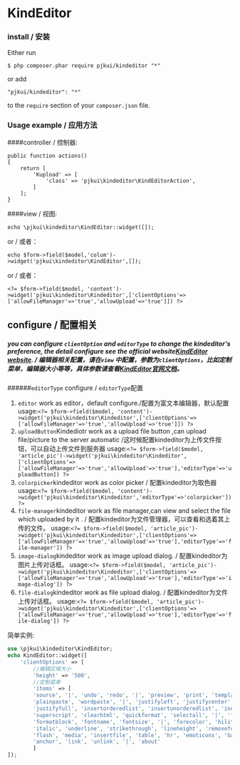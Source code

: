 KindEditor
===========

### install / 安装
Either run

```
$ php composer.phar require pjkui/kindeditor "*"
```

or add

```
"pjkui/kindeditor": "*"
```

to the ```require``` section of your `composer.json` file.

### Usage example / 应用方法

####controller / 控制器:  

```
public function actions()
{
    return [
        'Kupload' => [
            'class' => 'pjkui\kindeditor\KindEditorAction',
        ]
    ];
}
```

####view / 视图:  

```
echo \pjkui\kindeditor\KindEditor::widget([]);
```

or / 或者：

```
echo $form->field($model,'colum')->widget('pjkui\kindeditor\KindEditor',[]);
```

or / 或者：
```
<?= $form->field($model, 'content')->widget('pjkui\kindeditor\Kindeditor',['clientOptions'=>['allowFileManager'=>'true','allowUpload'=>'true']]) ?>
```
## configure / 配置相关
##### you can configure ```clientOption``` and ```editorType``` to change the kindeditor's preference, the detail configure see the official website[KindEditor website](http://kindeditor.net/doc.php). / 编辑器相关配置，请在`view` 中配置，参数为`clientOptions`，比如定制菜单，编辑器大小等等，具体参数请查看[KindEditor官网文档](http://kindeditor.net/doc.php)。

######```editorType``` configure / ```editorType```配置
1. ```editor``` work as editor，default configure./配置为富文本编辑器，默认配置
 usage:```<?= $form->field($model, 'content')->widget('pjkui\kindeditor\Kindeditor',['clientOptions'=>['allowFileManager'=>'true','allowUpload'=>'true']]) ?>```
2. ```uploadButton```Kindediotr work as a upload file button ,can upload file/picture to the server automatic /这时候配置kindeditor为上传文件按钮，可以自动上传文件到服务器
usage:```<?= $form->field($model, 'article_pic')->widget('pjkui\kindeditor\Kindeditor',['clientOptions'=>['allowFileManager'=>'true','allowUpload'=>'true'],'editorType'=>'uploadButton]) ?>```
3. ```colorpicker```kindeditor work as color picker / 配置kindeditor为取色器
usage:```<?= $form->field($model, 'content')->widget('pjkui\kindeditor\Kindeditor','editorType'=>'colorpicker']) ?>```
4. ```file-manager```kindeditor work as file manager,can view and select the file which uploaded by it . / 配置kindeditor为文件管理器，可以查看和选着其上传的文件。
usage:```<?= $form->field($model, 'article_pic')->widget('pjkui\kindeditor\Kindeditor',['clientOptions'=>['allowFileManager'=>'true','allowUpload'=>'true'],'editorType'=>'file-manager']) ?>```
5. ```image-dialog```kindeditor work as image upload dialog. / 配置kindeditor为图片上传对话框。
usage:```<?= $form->field($model, 'article_pic')->widget('pjkui\kindeditor\Kindeditor',['clientOptions'=>['allowFileManager'=>'true','allowUpload'=>'true'],'editorType'=>'image-dialog']) ?>```
6. ```file-dialog```kindeditor work as file upload dialog. / 配置kindeditor为文件上传对话框。
usage:```<?= $form->field($model, 'article_pic')->widget('pjkui\kindeditor\Kindeditor',['clientOptions'=>['allowFileManager'=>'true','allowUpload'=>'true'],'editorType'=>'file-dialog']) ?>```



简单实例:  
```php
use \pjkui\kindeditor\KindEditor;
echo KindEditor::widget([
    'clientOptions' => [
        //编辑区域大小
        'height' => '500',
        //定制菜单
        'items' => [
        'source', '|', 'undo', 'redo', '|', 'preview', 'print', 'template', 'code', 'cut', 'copy', 'paste',
        'plainpaste', 'wordpaste', '|', 'justifyleft', 'justifycenter', 'justifyright',
        'justifyfull', 'insertorderedlist', 'insertunorderedlist', 'indent', 'outdent', 'subscript',
        'superscript', 'clearhtml', 'quickformat', 'selectall', '|', 'fullscreen', '/',
        'formatblock', 'fontname', 'fontsize', '|', 'forecolor', 'hilitecolor', 'bold',
        'italic', 'underline', 'strikethrough', 'lineheight', 'removeformat', '|', 'image', 'multiimage',
        'flash', 'media', 'insertfile', 'table', 'hr', 'emoticons', 'baidumap', 'pagebreak',
        'anchor', 'link', 'unlink', '|', 'about'
        ]
]);
```
